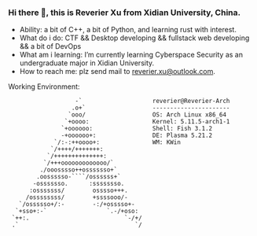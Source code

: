 ### Hi there 👋, this is Reverier Xu from Xidian University, China.

- Ability: a bit of C++, a bit of Python, and learning rust with interest.
- What do i do: CTF && Desktop developing && fullstack web developing && a bit of DevOps
- What am i learning: I’m currently learning Cyberspace Security as an undergraduate major in Xidian University.
- How to reach me: plz send mail to [reverier.xu@outlook.com](mailto:reverier.xu@outlook.com).

Working Environment:

```
                   -`                    reverier@Reverier-Arch 
                  .o+`                   ---------------------- 
                 `ooo/                   OS: Arch Linux x86_64 
                `+oooo:                  Kernel: 5.11.5-arch1-1 
               `+oooooo:                 Shell: Fish 3.1.2
               -+oooooo+:                DE: Plasma 5.21.2 
             `/:-:++oooo+:               WM: KWin 
            `/++++/+++++++:              
           `/++++++++++++++:             
          `/+++ooooooooooooo/`           
         ./ooosssso++osssssso+`          
        .oossssso-````/ossssss+`         
       -osssssso.      :ssssssso.        
      :osssssss/        osssso+++.       
     /ossssssss/        +ssssooo/-       
   `/ossssso+/:-        -:/+osssso+-     
  `+sso+:-`                 `.-/+oso:    
 `++:.                           `-/+/   
 .`                                 `/   
```
